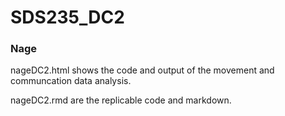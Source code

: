 # SDS235_DC2


### Nage 

nageDC2.html shows the code and output of the movement and communcation data analysis.

nageDC2.rmd are the replicable code and markdown.

